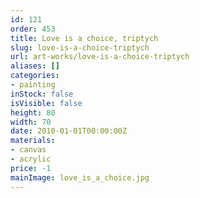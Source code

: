 ```yaml
---
id: 121
order: 453
title: Love is a choice, triptych
slug: love-is-a-choice-triptych
url: art-works/love-is-a-choice-triptych
aliases: []
categories:
- painting
inStock: false
isVisible: false
height: 80
width: 70
date: 2010-01-01T00:00:00Z
materials:
- canvas
- acrylic
price: -1
mainImage: love_is_a_choice.jpg
---
```

